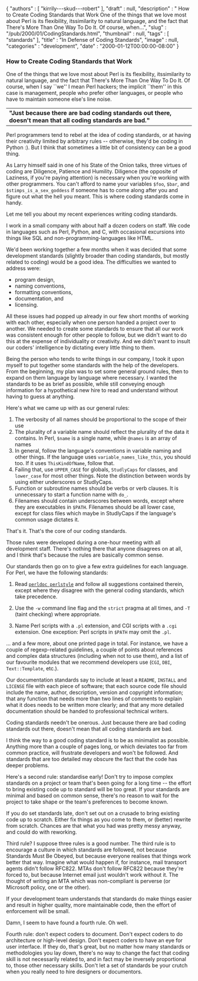 {
   "authors" : [
      "kirrily---skud---robert"
   ],
   "draft" : null,
   "description" : " How to Create Coding Standards that Work One of the things that we love most about Perl is its flexibility, itssimilarity to natural language, and the fact that There's More Than One Way To Do It. Of course, when...",
   "slug" : "/pub/2000/01/CodingStandards.html",
   "thumbnail" : null,
   "tags" : [
      "standards"
   ],
   "title" : "In Defense of Coding Standards",
   "image" : null,
   "categories" : "development",
   "date" : "2000-01-12T00:00:00-08:00"
}



### How to Create Coding Standards that Work

One of the things that we love most about Perl is its flexibility, itssimilarity to natural language, and the fact that There's More Than One Way To Do It. Of course, when I say \`\`we'' I mean Perl hackers; the implicit \`\`them'' in this case is management, people who prefer other languages, or people who have to maintain someone else's line noise.

|                                                                                                              |
|--------------------------------------------------------------------------------------------------------------|
| **"Just because there are bad coding standards out there, doesn't mean that all coding standards are bad."** |

Perl programmers tend to rebel at the idea of coding standards, or at having their creativity limited by arbitrary rules -- otherwise, they'd be coding in Python :). But I think that sometimes a little bit of consistency can be a good thing.

As Larry himself said in one of his State of the Onion talks, three virtues of coding are Diligence, Patience and Humility. Diligence (the opposite of Laziness, if you're paying attention) is necessary when you're working with other programmers. You can't afford to name your variables `$foo`, `$bar`, and `$stimps_is_a_sex_goddess` if someone has to come along after you and figure out what the hell you meant. This is where coding standards come in handy.

Let me tell you about my recent experiences writing coding standards.

I work in a small company with about half a dozen coders on staff. We code in languages such as Perl, Python, and C, with occasional excursions into things like SQL and non-programming-languages like HTML.

We'd been working together a few months when it was decided that some development standards (slightly broader than coding standards, but mostly related to coding) would be a good idea. The difficulties we wanted to address were:

-   program design,
-   naming conventions,
-   formatting conventions,
-   documentation, and
-   licensing.

All these issues had popped up already in our few short months of working with each other, especially when one person handed a project over to another. We needed to create some standards to ensure that all our work was consistent enough for other people to follow, but we didn't want to do this at the expense of individuality or creativity. And we didn't want to insult our coders' intelligence by dictating every little thing to them.

Being the person who tends to write things in our company, I took it upon myself to put together some standards with the help of the developers. From the beginning, my plan was to set some general ground rules, then to expand on them language by language where necessary. I wanted the standards to be as brief as possible, while still conveying enough information for a hypothetical new hire to read and understand without having to guess at anything.

Here's what we came up with as our general rules:

1.  The verbosity of all names should be proportional to the scope of their use
2.  The plurality of a variable name should reflect the plurality of the data it contains. In Perl, `$name` is a single name, while `@names` is an array of names
3.  In general, follow the language's conventions in variable naming and other things. If the language uses `variable_names_like_this`, you should too. If it uses `ThisKindOfName`, follow that.
4.  Failing that, use `UPPER_CASE` for globals, `StudlyCaps` for classes, and `lower_case` for most other things. Note the distinction between words by using either underscores or StudlyCaps.
5.  Function or subroutine names should be verbs or verb clauses. It is unnecessary to start a function name with `do_`.
6.  Filenames should contain underscores between words, except where they are executables in `$PATH`. Filenames should be all lower case, except for class files which maybe in StudlyCaps if the language's common usage dictates it.

That's it. That's the core of our coding standards.

Those rules were developed during a one-hour meeting with all development staff. There's nothing there that anyone disagrees on at all, and I think that's because the rules are basically common sense.

Our standards then go on to give a few extra guidelines for each language. For Perl, we have the following standards:

1. Read [`perldoc perlstyle`](http://perldoc.perl.org/perlstyle.html) and follow all suggestions contained therein, except where they disagree with the general coding standards, which take precedence.

2. Use the `-w` command line flag and the `strict` pragma at all times, and `-T` (taint checking) where appropriate.

3. Name Perl scripts with a `.pl` extension, and CGI scripts with a `.cgi` extension. One exception: Perl scripts in `$PATH` may omit the `.pl`.

... and a few more, about one printed page in total. For instance, we have a couple of regexp-related guidelines, a couple of points about references and complex data structures (including when not to use them), and a list of our favourite modules that we recommend developers use (`CGI`, `DBI`, `Text::Template`, etc.).

Our documentation standards say to include at least a `README`, `INSTALL` and `LICENSE` file with each piece of software; that each source code file should include the name, author, description, version and copyright information; that any function that needs more than two lines of comments to explain what it does needs to be written more clearly; and that any more detailed documentation should be handed to professional technical writers.

Coding standards needn't be onerous. Just because there are bad coding standards out there, doesn't mean that all coding standards are bad.

I think the way to a good coding standard is to be as minimalist as possible. Anything more than a couple of pages long, or which deviates too far from common practice, will frustrate developers and won't be followed. And standards that are too detailed may obscure the fact that the code has deeper problems.

Here's a second rule: standardise early! Don't try to impose complex standards on a project or team that's been going for a long time -- the effort to bring existing code up to standard will be too great. If your standards are minimal and based on common sense, there's no reason to wait for the project to take shape or the team's preferences to become known.

If you do set standards late, don't set out on a crusade to bring existing code up to scratch. Either fix things as you come to them, or (better) rewrite from scratch. Chances are that what you had was pretty messy anyway, and could do with reworking.

Third rule? I suppose three rules is a good number. The third rule is to encourage a culture in which standards are followed, not because Standards Must Be Obeyed, but because everyone realises that things work better that way. Imagine what would happen if, for instance, mail transport agents didn't follow RFC822. MTAs don't follow RFC822 because they're forced to, but because Internet email just wouldn't work without it. The thought of writing an MTA which was non-compliant is perverse (or Microsoft policy, one or the other).

If your development team understands that standards do make things easier and result in higher quality, more maintainable code, then the effort of enforcement will be small.

Damn, I seem to have found a fourth rule. Oh well.

Fourth rule: don't expect coders to document. Don't expect coders to do architecture or high-level design. Don't expect coders to have an eye for user interface. If they do, that's great, but no matter how many standards or methodologies you lay down, there's no way to change the fact that coding skill is not necessarily related to, and in fact may be inversely proportional to, those other necessary skills. Don't let a set of standards be your crutch when you really need to hire designers or documentors.
